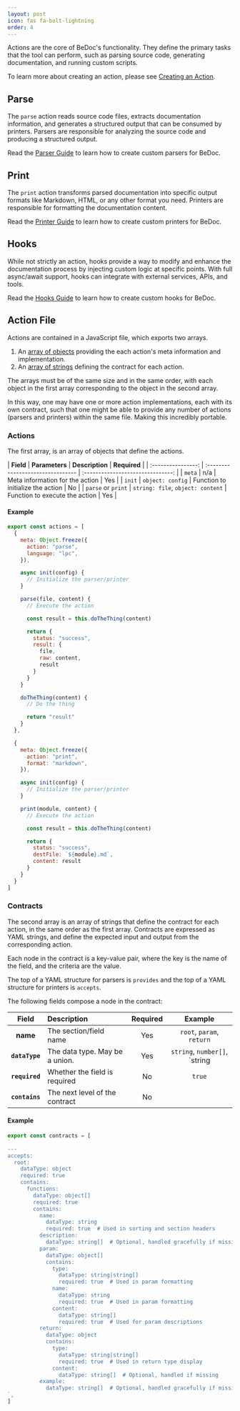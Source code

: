 ```yaml
---
layout: post
icon: fas fa-bolt-lightning
order: 4
---
```


Actions are the core of BeDoc's functionality. They define the primary tasks
that the tool can perform, such as parsing source code, generating
documentation, and running custom scripts.

To learn more about creating an action, please see [Creating an Action](creating_an_action).

## Parse

The `parse` action reads source code files, extracts documentation information,
and generates a structured output that can be consumed by printers. Parsers are
responsible for analyzing the source code and producing a structured output.

Read the [Parser Guide](parsers) to learn how to create custom parsers for
BeDoc.

## Print

The `print` action transforms parsed documentation into specific output formats
like Markdown, HTML, or any other format you need. Printers are responsible for
formatting the documentation content.

Read the [Printer Guide](printers) to learn how to create custom printers for
BeDoc.

## Hooks

While not strictly an action, hooks provide a way to modify and enhance the
documentation process by injecting custom logic at specific points. With full
async/await support, hooks can integrate with external services, APIs, and
tools.

Read the [Hooks Guide](/hooks) to learn how to create custom hooks for BeDoc.

## Action File

Actions are contained in a JavaScript file, which exports two arrays.

1. An [array of objects](#actions) providing the each action's meta information
   and implementation.
2. An [array of strings](#contracts) defining the contract for each action.

The arrays must be of the same size and in the same order, with each object in
the first array corresponding to the object in the second array.

In this way, one may have one or more action implementations, each with its own
contract, such that one might be able to provide any number of actions (parsers
and printers) within the same file. Making this incredibly portable.

### Actions

The first array, is an array of objects that define the actions.

|     **Field**      | **Parameters**                    |          **Description**          | **Required** |
| :----------------: | :-------------------------------- | :-------------------------------: |
|       `meta`       | n/a                               |  Meta information for the action  | Yes          |
|       `init`       | `object: config`                  | Function to initialize the action | No           |
| `parse` or `print` | `string: file`, `object: content` |  Function to execute the action   | Yes          |

#### Example

```javascript
export const actions = [
  {
    meta: Object.freeze({
      action: "parse",
      language: "lpc",
    }),

    async init(config) {
      // Initialize the parser/printer
    }

    parse(file, content) {
      // Execute the action

      const result = this.doTheThing(content)

      return {
        status: "success",
        result: {
          file,
          raw: content,
          result
        }
      }
    }

    doTheThing(content) {
      // Do the thing

      return "result"
    }
  },

  {
    meta: Object.freeze({
      action: "print",
      format: "markdown",
    }),

    async init(config) {
      // Initialize the parser/printer
    }

    print(module, content) {
      // Execute the action

      const result = this.doTheThing(content)

      return {
        status: "success",
        destFile: `${module}.md`,
        content: result
      }
    }
  }
]
```

### Contracts

The second array is an array of strings that define the contract for each
action, in the same order as the first array. Contracts are expressed as YAML
strings, and define the expected input and output from the corresponding
action.

Each node in the contract is a key-value pair, where the key is the name of the
field, and the criteria are the value.

The top of a YAML structure for parsers is `provides` and the top of a YAML
structure for printers is `accepts`.

The following fields compose a node in the contract:

|   **Field**    | **Description**                | **Required** |          **Example**          |
| :------------: | :----------------------------- | :----------: | :---------------------------: |
|    **name**    | The section/field name         |     Yes      |   `root`, `param`, `return`   |
| **`dataType`** | The data type. May be a union. |     Yes      | `string`, `number[]`, `string | string[]` |
| **`required`** | Whether the field is required  |      No      |            `true`             |
| **`contains`** | The next level of the contract |      No      |                               |

#### Example

```javascript
export const contracts = [
`
---
accepts:
  root:
    dataType: object
    required: true
    contains:
      functions:
        dataType: object[]
        required: true
        contains:
          name:
            dataType: string
            required: true  # Used in sorting and section headers
          description:
            dataType: string[]  # Optional, handled gracefully if missing
          param:
            dataType: object[]
            contains:
              type:
                dataType: string|string[]
                required: true  # Used in param formatting
              name:
                dataType: string
                required: true  # Used in param formatting
              content:
                dataType: string[]
                required: true  # Used for param descriptions
          return:
            dataType: object
            contains:
              type:
                dataType: string|string[]
                required: true  # Used in return type display
              content:
                dataType: string[]  # Optional, handled if missing
          example:
            dataType: string[]  # Optional, handled gracefully if missing
`,
]
```
